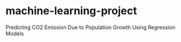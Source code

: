 # machine-learning-project
Predicting CO2 Emission Due to Population Growth Using Regression Models
